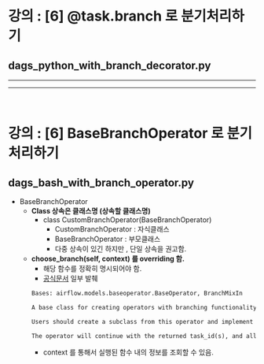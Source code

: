 # 강의 : [6] @task.branch 로 분기처리하기
##  **dags_python_with_branch_decorator.py**
--- 
--- 
<br/>

# 강의 : [6] BaseBranchOperator 로 분기처리하기
##  **dags_bash_with_branch_operator.py**
- BaseBranchOperator
    - **Class 상속은 클래스명 (상속할 클래스명)**
      - class CustomBranchOperator(BaseBranchOperator)
        - CustomBranchOperator : 자식클래스
        - BaseBranchOperator : 부모클래스
        - 다중 상속이 있긴 하지만 , 단일 상속을 권고함. 
    - **choose_branch(self, context) 를 overriding 함.**  
      - 해당 함수를 정확히 명시되어야 함. 
      - [공식문서](https://airflow.apache.org/docs/apache-airflow/stable/_api/airflow/operators/branch/index.html) 일부 발췌
      ``` html
      Bases: airflow.models.baseoperator.BaseOperator, BranchMixIn

      A base class for creating operators with branching functionality, like to BranchPythonOperator.

      Users should create a subclass from this operator and implement the function  choose_branch(self, context). This should run whatever business logic is needed to determine the branch, and return either the task_id for a single task (as a str) or a list of task_ids.

      The operator will continue with the returned task_id(s), and all other tasks directly downstream of this operator will be skipped.
      ```
      - context 를 통해서 실행된 함수 내의 정보를 조회할 수 있음.

